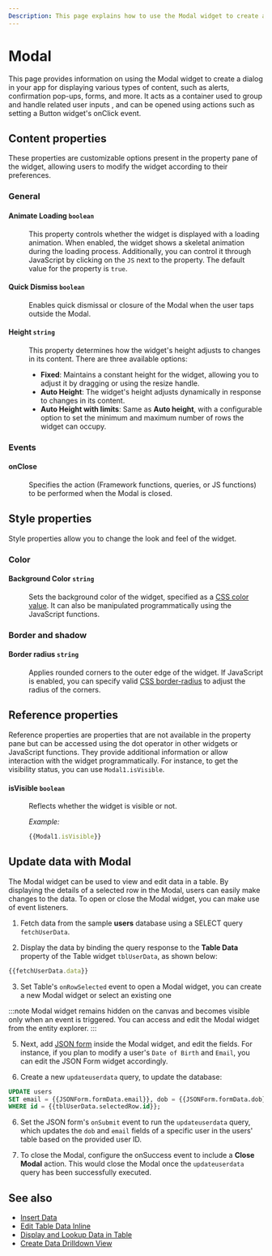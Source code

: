 ```yaml
---
Description: This page explains how to use the Modal widget to create a dialog in your app for displaying various types of content, such as alerts, confirmation pop-ups, forms, and more. It acts as a container used to group and handle related user inputs , and can be opened using actions such as setting a Button widget's onClick event. 
---
```

# Modal

This page provides information on using the Modal widget to create a dialog in your app for displaying various types of content, such as alerts, confirmation pop-ups, forms, and more. It acts as a container used to group and handle related user inputs , and can be opened using actions such as setting a Button widget's onClick event. 


<ZoomImage src="/img/modal-img.png" alt="Display images on table row selection" caption="Display Modal" />

## Content properties

These properties are customizable options present in the property pane of the widget, allowing users to modify the widget according to their preferences.

### General

#### Animate Loading `boolean`


<dd>

This property controls whether the widget is displayed with a loading animation. When enabled, the widget shows a skeletal animation during the loading process. Additionally, you can control it through JavaScript by clicking on the <code>JS</code> next to the property. The default value for the property is `true`.

</dd>

#### Quick Dismiss `boolean`


<dd>

Enables quick dismissal or closure of the Modal when the user taps outside the Modal.

</dd>

#### Height `string`


<dd>

This property determines how the widget's height adjusts to changes in its content. There are three available options:


* **Fixed**: Maintains a constant height for the widget, allowing you to adjust it by dragging or using the resize handle.
* **Auto Height**: The widget's height adjusts dynamically in response to changes in its content.
* **Auto Height with limits**: Same as **Auto height**, with a configurable option to set the minimum and maximum number of rows the widget can occupy.


</dd>

### Events

#### onClose

<dd>

Specifies the action (Framework functions, queries, or JS functions) to be performed when the Modal is closed.


</dd>

## Style properties

Style properties allow you to change the look and feel of the widget.

### Color

#### Background Color `string`

<dd>

Sets the background color of the widget, specified as a [CSS color value](https://developer.mozilla.org/en-US/docs/Web/CSS/color). It can also be manipulated programmatically using the JavaScript functions.

</dd>

### Border and shadow

#### Border radius `string`

<dd>

Applies rounded corners to the outer edge of the widget. If JavaScript is enabled, you can specify valid [CSS border-radius](https://developer.mozilla.org/en-US/docs/Web/CSS/border-radius) to adjust the radius of the corners.

</dd>

## Reference properties

Reference properties are properties that are not available in the property pane but can be accessed using the dot operator in other widgets or JavaScript functions. They provide additional information or allow interaction with the widget programmatically. For instance, to get the visibility status, you can use `Modal1.isVisible`.


#### isVisible `boolean`

<dd>

Reflects whether the widget is visible or not.

*Example:*
```js
{{Modal1.isVisible}}
```

</dd>


## Update data with Modal

The Modal widget can be used to view and edit data in a table. By displaying the details of a selected row in the Modal, users can easily make changes to the data. To open or close the Modal widget, you can make use of event listeners. 

1.  Fetch data from the sample **users** database using a SELECT query `fetchUserData`. 

2. Display the data by binding the query response to the **Table Data** property of the Table widget `tblUserData`, as shown below:

```js
{{fetchUserData.data}}
```

3.  Set Table's `onRowSelected` event to open a Modal widget, you can create a new Modal widget or select an existing one

:::note
Modal widget remains hidden on the canvas and becomes visible only when an event is triggered. You can access and edit the Modal widget from the entity explorer. 
:::

5. Next,  add [JSON form](/reference/widgets/json-form) inside the Modal widget, and edit the fields. For instance, if you plan to modify a user's `Date of Birth` and `Email`, you can edit the JSON Form widget accordingly.

6. Create a new `updateuserdata` query, to update the database:

```sql
UPDATE users
SET email = {{JSONForm.formData.email}}, dob = {{JSONForm.formData.dob}}
WHERE id = {{tblUserData.selectedRow.id}};
```

6. Set the JSON form's `onSubmit` event to run the `updateuserdata` query, which updates the `dob` and `email` fields of a specific user in the users' table based on the provided user ID.

7. To close the Modal, configure the onSuccess event to include a **Close Modal** action. This would close the Modal once the `updateuserdata` query has been successfully executed.

## See also
- [Insert Data](/build-apps/how-to-guides/insert-data#use-table)
- [Edit Table Data Inline](/reference/widgets/table/inline-editing)
- [Display and Lookup Data in Table](/build-apps/how-to-guides/display-search-and-filter-table-data)
- [Create Data Drilldown View](/build-apps/how-to-guides/create-drill-down-view)
